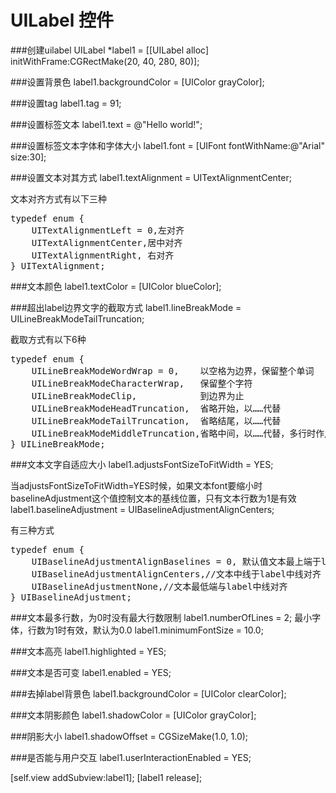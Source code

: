 UILabel 控件
===

###创建uilabel
UILabel *label1 = [[UILabel alloc] initWithFrame:CGRectMake(20, 40, 280, 80)];


###设置背景色
label1.backgroundColor = [UIColor grayColor];

###设置tag
label1.tag = 91;

###设置标签文本
label1.text = @"Hello world!";

###设置标签文本字体和字体大小
label1.font = [UIFont fontWithName:@"Arial" size:30];

###设置文本对其方式
label1.textAlignment = UITextAlignmentCenter;

文本对齐方式有以下三种
<pre>
typedef enum {
    UITextAlignmentLeft = 0,左对齐
    UITextAlignmentCenter,居中对齐
    UITextAlignmentRight, 右对齐                  
} UITextAlignment;
</pre>

###文本颜色
label1.textColor = [UIColor blueColor];

###超出label边界文字的截取方式
label1.lineBreakMode = UILineBreakModeTailTruncation;

截取方式有以下6种
<pre>
typedef enum {		
    UILineBreakModeWordWrap = 0,    以空格为边界，保留整个单词          
    UILineBreakModeCharacterWrap,   保留整个字符          
    UILineBreakModeClip,            到边界为止          
    UILineBreakModeHeadTruncation,  省略开始，以……代替        
    UILineBreakModeTailTruncation,  省略结尾，以……代替       
    UILineBreakModeMiddleTruncation,省略中间，以……代替，多行时作用于最后一行        
} UILineBreakMode;
</pre>

###文本文字自适应大小
label1.adjustsFontSizeToFitWidth = YES;

当adjustsFontSizeToFitWidth=YES时候，如果文本font要缩小时
baselineAdjustment这个值控制文本的基线位置，只有文本行数为1是有效
label1.baselineAdjustment = UIBaselineAdjustmentAlignCenters;

有三种方式
<pre>
typedef enum {
    UIBaselineAdjustmentAlignBaselines = 0, 默认值文本最上端于label中线对齐
    UIBaselineAdjustmentAlignCenters,//文本中线于label中线对齐
    UIBaselineAdjustmentNone,//文本最低端与label中线对齐
} UIBaselineAdjustment;
</pre>

###文本最多行数，为0时没有最大行数限制
label1.numberOfLines = 2;
最小字体，行数为1时有效，默认为0.0
label1.minimumFontSize = 10.0;

###文本高亮
label1.highlighted = YES;

###文本是否可变
label1.enabled = YES;

###去掉label背景色
label1.backgroundColor = [UIColor clearColor];

###文本阴影颜色
label1.shadowColor = [UIColor grayColor];

###阴影大小
label1.shadowOffset = CGSizeMake(1.0, 1.0);

###是否能与用户交互
label1.userInteractionEnabled = YES;

[self.view addSubview:label1];
[label1 release];